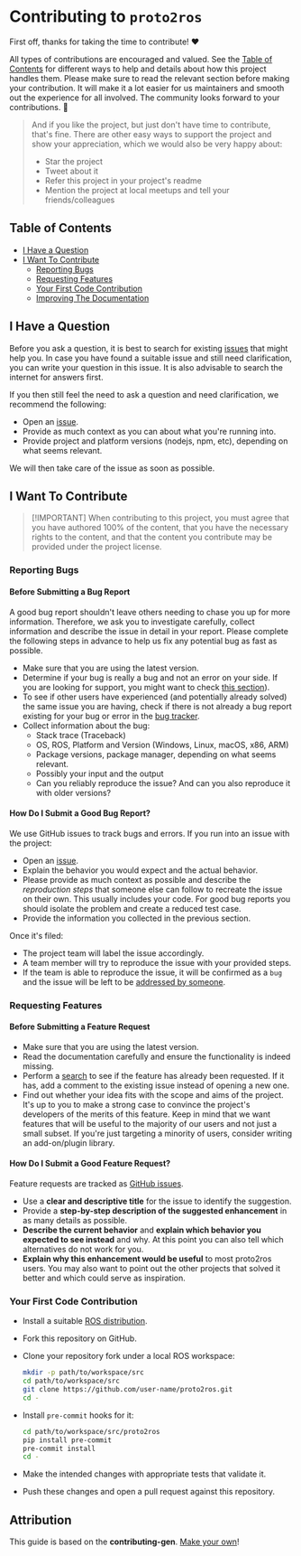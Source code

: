 <!-- omit in toc -->
# Contributing to `proto2ros`

First off, thanks for taking the time to contribute! ❤️

All types of contributions are encouraged and valued. See the [Table of Contents](#table-of-contents) for different ways to help and details about how this project handles them. Please make sure to read the relevant section before making your contribution. It will make it a lot easier for us maintainers and smooth out the experience for all involved. The community looks forward to your contributions. 🎉

> And if you like the project, but just don't have time to contribute, that's fine. There are other easy ways to support the project and show your appreciation, which we would also be very happy about:
> - Star the project
> - Tweet about it
> - Refer this project in your project's readme
> - Mention the project at local meetups and tell your friends/colleagues

<!-- omit in toc -->
## Table of Contents

- [I Have a Question](#i-have-a-question)
- [I Want To Contribute](#i-want-to-contribute)
  - [Reporting Bugs](#reporting-bugs)
  - [Requesting Features](#requesting-features)
  - [Your First Code Contribution](#your-first-code-contribution)
  - [Improving The Documentation](#improving-the-documentation)

## I Have a Question

Before you ask a question, it is best to search for existing [issues](https://github.com/bdaiinstitute/proto2ros/issues) that might help you. In case you have found a suitable issue and still need clarification, you can write your question in this issue. It is also advisable to search the internet for answers first.

If you then still feel the need to ask a question and need clarification, we recommend the following:

- Open an [issue](https://github.com/bdaiinstitute/proto2ros/issues/new).
- Provide as much context as you can about what you're running into.
- Provide project and platform versions (nodejs, npm, etc), depending on what seems relevant.

We will then take care of the issue as soon as possible.

## I Want To Contribute

> [!IMPORTANT] <!-- omit in toc -->
> When contributing to this project, you must agree that you have authored 100% of the content, that you have the necessary rights to the content, and that the content you contribute may be provided under the project license.

### Reporting Bugs

<!-- omit in toc -->
#### Before Submitting a Bug Report

A good bug report shouldn't leave others needing to chase you up for more information. Therefore, we ask you to investigate carefully, collect information and describe the issue in detail in your report. Please complete the following steps in advance to help us fix any potential bug as fast as possible.

- Make sure that you are using the latest version.
- Determine if your bug is really a bug and not an error on your side. If you are looking for support, you might want to check [this section](#i-have-a-question)).
- To see if other users have experienced (and potentially already solved) the same issue you are having, check if there is not already a bug report existing for your bug or error in the [bug tracker](https://github.com/bdaiinstitute/proto2ros/issues?q=label%3Abug).
- Collect information about the bug:
  - Stack trace (Traceback)
  - OS, ROS, Platform and Version (Windows, Linux, macOS, x86, ARM)
  - Package versions, package manager, depending on what seems relevant.
  - Possibly your input and the output
  - Can you reliably reproduce the issue? And can you also reproduce it with older versions?

<!-- omit in toc -->
#### How Do I Submit a Good Bug Report?

We use GitHub issues to track bugs and errors. If you run into an issue with the project:

- Open an [issue](https://github.com/bdaiinstitute/proto2ros/issues/new).
- Explain the behavior you would expect and the actual behavior.
- Please provide as much context as possible and describe the *reproduction steps* that someone else can follow to recreate the issue on their own. This usually includes your code. For good bug reports you should isolate the problem and create a reduced test case.
- Provide the information you collected in the previous section.

Once it's filed:

- The project team will label the issue accordingly.
- A team member will try to reproduce the issue with your provided steps.
- If the team is able to reproduce the issue, it will be confirmed as a `bug` and the issue will be left to be [addressed by someone](#your-first-code-contribution).

### Requesting Features

<!-- omit in toc -->
#### Before Submitting a Feature Request

- Make sure that you are using the latest version.
- Read the documentation carefully and ensure the functionality is indeed missing.
- Perform a [search](https://github.com/bdaiinstitute/proto2ros/issues) to see if the feature has already been requested. If it has, add a comment to the existing issue instead of opening a new one.
- Find out whether your idea fits with the scope and aims of the project. It's up to you to make a strong case to convince the project's developers of the merits of this feature. Keep in mind that we want features that will be useful to the majority of our users and not just a small subset. If you're just targeting a minority of users, consider writing an add-on/plugin library.

<!-- omit in toc -->
#### How Do I Submit a Good Feature Request?

Feature requests are tracked as [GitHub issues](https://github.com/bdaiinstitute/proto2ros/issues).

- Use a **clear and descriptive title** for the issue to identify the suggestion.
- Provide a **step-by-step description of the suggested enhancement** in as many details as possible.
- **Describe the current behavior** and **explain which behavior you expected to see instead** and why. At this point you can also tell which alternatives do not work for you.
- **Explain why this enhancement would be useful** to most proto2ros users. You may also want to point out the other projects that solved it better and which could serve as inspiration.

<!-- You might want to create an issue template for enhancement suggestions that can be used as a guide and that defines the structure of the information to be included. If you do so, reference it here in the description. -->

### Your First Code Contribution

- Install a suitable [ROS distribution](https://docs.ros.org/en/humble/Installation.html).

- Fork this repository on GitHub.

- Clone your repository fork under a local ROS workspace:

  ```sh
  mkdir -p path/to/workspace/src
  cd path/to/workspace/src
  git clone https://github.com/user-name/proto2ros.git
  cd -
  ```

- Install `pre-commit` hooks for it:

  ```sh
  cd path/to/workspace/src/proto2ros
  pip install pre-commit
  pre-commit install
  cd -
  ```

- Make the intended changes with appropriate tests that validate it.
- Push these changes and open a pull request against this repository.

<!-- omit in toc -->
## Attribution
This guide is based on the **contributing-gen**. [Make your own](https://github.com/bttger/contributing-gen)!
